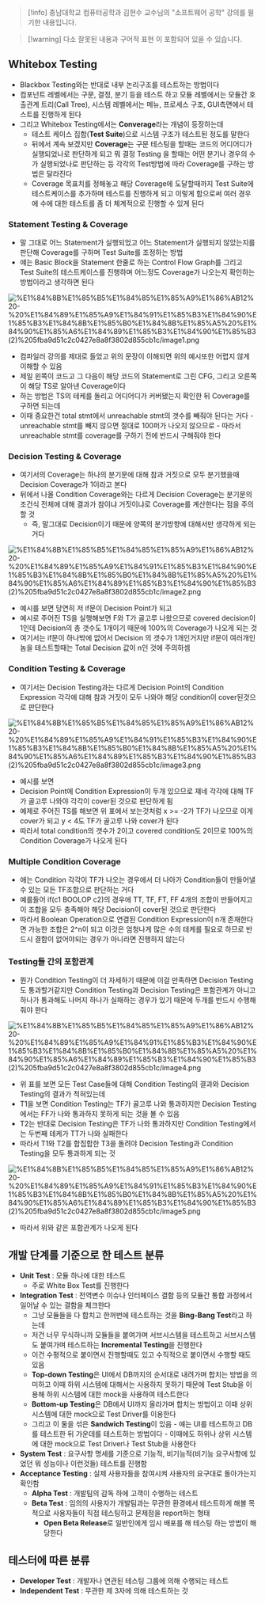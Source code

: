 > [!info] 충남대학교 컴퓨터공학과 김현수 교수님의 "소프트웨어 공학" 강의를 필기한 내용입니다.

> [!warning] 다소 잘못된 내용과 구어적 표현 이 포함되어 있을 수 있습니다.

## Whitebox Testing

- Blackbox Testing와는 반대로 내부 논리구조를 테스트하는 방법이다
- 컴포넌트 레벨에서는 구문, 결정, 분기 등을 테스트 하고 모듈 레벨에서는 모듈간 호출관계 트리(Call Tree), 시스템 레벨에서는 메뉴, 프로세스 구조, GUI측면에서 테스트를 진행하게 된다
- 그리고 Whitebox Testing에서는 **Converage**라는 개념이 등장하는데
	- 테스트 케이스 집합(**Test Suite**)으로 시스템 구조가 테스트된 정도를 말한다
	- 뒤에서 계속 보겠지만 **Coverage**는 구문 테스팅을 할때는 코드의 어디어디가 실행되었나로 판단하게 되고 뭐 결정 Testing 을 할때는 어떤 분기나 경우의 수가 실행되었나로 판단하는 등 각각의 Test방법에 따라 Coverage를 구하는 방법은 달라진다
	- Coverage 목표치를 정해놓고 해당 Coverage에 도달할때까지 Test Suite에 테스트케이스를 추가하며 테스트를 진행하게 되고 이렇게 함으로써 여러 경우에 수에 대한 테스트를 좀 더 체계적으로 진행할 수 있게 된다

### Statement Testing & Coverage

- 말 그대로 어느 Statement가 실행되었고 어느 Statement가 실행되지 않았는지를 판단해 Coverage를 구하며 Test Suite를 조정하는 방법
- 얘는 Basic Block을 Statement 한줄로 하는 Control Flow Graph를 그리고 Test Suite의 테스트케이스를 진행하며 어느정도 Coverage가 나오는지 확인하는 방법이라고 생각하면 된다

![%E1%84%8B%E1%85%B5%E1%84%85%E1%85%A9%E1%86%AB12%20-%20%E1%84%89%E1%85%A9%E1%84%91%E1%85%B3%E1%84%90%E1%85%B3%E1%84%8B%E1%85%B0%E1%84%8B%E1%85%A5%20%E1%84%90%E1%85%A6%E1%84%89%E1%85%B3%E1%84%90%E1%85%B3(2)%205fba9d51c2c0427e8a8f3802d855cb1c/image1.png](gardens/etc/originals/softwareengineering.fall.2021.cse.cnu.ac.kr/images/10_5fba9d51c2c0427e8a8f3802d855cb1c/image1.png)

- 컴파일러 강의를 제대로 들었고 위의 문장이 이해되면 위의 예시또한 어렵지 않게 이해할 수 있음
- 제일 왼쪽이 코드고 그 다음이 해당 코드의 Statement로 그린 CFG, 그리고 오른쪽이 해당 TS로 알아낸 Coverage이다
- 하는 방법은 TS의 테케를 돌리고 어디어디가 커버됐는지 확인한 뒤 Coverage를 구하면 되는데
- 이때 중요한건 total stmt에서 unreachable stmt의 갯수를 빼줘야 된다는 거다 - unreachable stmt를 빼지 않으면 절대로 100퍼가 나오지 않으므로 - 따라서 unreachable stmt를 coverage를 구하기 전에 반드시 구해줘야 한다

### Decision Testing & Coverage

- 여기서의 Coverage는 하나의 분기문에 대해 참과 거짓으로 모두 분기했을때 Decision Coverage가 1이라고 본다
- 뒤에서 나올 Condition Coverage와는 다르게 Decision Coverage는 분기문의 조건식 전체에 대해 결과가 참이냐 거짓이냐로 Coverage를 계산한다는 점을 주의할 것
	- 즉, 말그대로 Decision이기 때문에 양쪽의 분기방향에 대해서만 생각하게 되는거다

![%E1%84%8B%E1%85%B5%E1%84%85%E1%85%A9%E1%86%AB12%20-%20%E1%84%89%E1%85%A9%E1%84%91%E1%85%B3%E1%84%90%E1%85%B3%E1%84%8B%E1%85%B0%E1%84%8B%E1%85%A5%20%E1%84%90%E1%85%A6%E1%84%89%E1%85%B3%E1%84%90%E1%85%B3(2)%205fba9d51c2c0427e8a8f3802d855cb1c/image2.png](gardens/etc/originals/softwareengineering.fall.2021.cse.cnu.ac.kr/images/10_5fba9d51c2c0427e8a8f3802d855cb1c/image2.png)

- 예시를 보면 당연히 저 if문이 Decision Point가 되고
- 예시로 주어진 TS을 실행해보면 F와 T가 골고루 나왔으므로 covered decision이 1인데 Decision의 총 갯수도 1개이기 때문에 100%의 Coverage가 나오게 되는 것
- 여기서는 if문이 하나밖에 없어서 Decision 의 갯수가 1개인거지만 if문이 여러개인 놈을 테스트할때는 Total Decision 값이 n인 것에 주의하셈

### Condition Testing & Coverage

- 여기서는 Decision Testing과는 다르게 Decision Point의 Condition Expression 각각에 대해 참과 거짓이 모두 나와야 해당 condition이 cover된것으로 판단한다

![%E1%84%8B%E1%85%B5%E1%84%85%E1%85%A9%E1%86%AB12%20-%20%E1%84%89%E1%85%A9%E1%84%91%E1%85%B3%E1%84%90%E1%85%B3%E1%84%8B%E1%85%B0%E1%84%8B%E1%85%A5%20%E1%84%90%E1%85%A6%E1%84%89%E1%85%B3%E1%84%90%E1%85%B3(2)%205fba9d51c2c0427e8a8f3802d855cb1c/image3.png](gardens/etc/originals/softwareengineering.fall.2021.cse.cnu.ac.kr/images/10_5fba9d51c2c0427e8a8f3802d855cb1c/image3.png)

- 예시를 보면
- Decision Point에 Condition Expression이 두개 있으므로 쟤네 각각에 대해 TF가 골고루 나와야 각각이 cover된 것으로 판단하게 됨
- 예제로 주어진 TS를 해보면 위 표에서 보는것처럼 x >= -2가 TF가 나오므로 이게 cover가 되고 y < 4도 TF가 골고루 나와 cover가 된다
- 따라서 total condition의 갯수가 2이고 covered condition도 2이므로 100%의 Condition Coverage가 나오게 된다

### Multiple Condition Coverage

- 애는 Condition 각각이 TF가 나오는 경우에서 더 나아가 Condition들이 만들어낼 수 있는 모든 TF조합으로 판단하는 거다
- 예를들어 if(c1 BOOLOP c2)의 경우에 TT, TF, FT, FF 4개의 조합이 만들어지고 이 조합을 모두 충족해야 해당 Decision이 cover된 것으로 판단한다
- 따라서 Boolean Operation으로 연결된 Condition Expression이 n개 존재한다면 가능한 조합은 2^n이 되고 이것은 엄청나게 많은 수의 테케를 필요로 하므로 반드시 결함이 없어야되는 경우가 아니라면 진행하지 않는다

### Testing들 간의 포함관계

- 뭔가 Condition Testing이 더 자세하기 때문에 이걸 만족하면 Decision Testing도 통과할거같지만 Condition Testing과 Decision Testing은 포함관계가 아니고 하나가 통과해도 나머지 하나가 실패하는 경우가 있기 때문에 두개를 반드시 수행해줘야 한다

![%E1%84%8B%E1%85%B5%E1%84%85%E1%85%A9%E1%86%AB12%20-%20%E1%84%89%E1%85%A9%E1%84%91%E1%85%B3%E1%84%90%E1%85%B3%E1%84%8B%E1%85%B0%E1%84%8B%E1%85%A5%20%E1%84%90%E1%85%A6%E1%84%89%E1%85%B3%E1%84%90%E1%85%B3(2)%205fba9d51c2c0427e8a8f3802d855cb1c/image4.png](gardens/etc/originals/softwareengineering.fall.2021.cse.cnu.ac.kr/images/10_5fba9d51c2c0427e8a8f3802d855cb1c/image4.png)

- 위 표를 보면 모든 Test Case들에 대해 Condition Testing의 결과와 Decision Testing의 결과가 적혀있는데
- T1을 보면 Condition Testing는 TF가 골고루 나와 통과하지만 Decision Testing 에서는 FF가 나와 통과하지 못하게 되는 것을 볼 수 있음
- T2는 반대로 Decision Testing은 TF가 나와 통과하지만 Condition Testing에서는 두번째 테케가 TT가 나와 실패한다
- 따라서 T1와 T2를 합집합한 T3을 돌려야 Decision Testing과 Condition Testing을 모두 통과하게 되는 것

![%E1%84%8B%E1%85%B5%E1%84%85%E1%85%A9%E1%86%AB12%20-%20%E1%84%89%E1%85%A9%E1%84%91%E1%85%B3%E1%84%90%E1%85%B3%E1%84%8B%E1%85%B0%E1%84%8B%E1%85%A5%20%E1%84%90%E1%85%A6%E1%84%89%E1%85%B3%E1%84%90%E1%85%B3(2)%205fba9d51c2c0427e8a8f3802d855cb1c/image5.png](gardens/etc/originals/softwareengineering.fall.2021.cse.cnu.ac.kr/images/10_5fba9d51c2c0427e8a8f3802d855cb1c/image5.png)

- 따라서 위와 같은 포함관계가 나오게 된다

## 개발 단계를 기준으로 한 테스트 분류

- **Unit Test** : 모듈 하나에 대한 테스트
	- 주로 White Box Test를 진행한다
- **Integration Test** : 전역변수 이슈나 인터페이스 결함 등의 모듈간 통합 과정에서 일어날 수 있는 결함을 체크한다
	- 그냥 모듈들을 다 합치고 한꺼번에 테스트하는 것을 **Bing-Bang Test**라고 하는데
	- 저건 너무 무식하니까 모듈들을 붙여가며 서브시스템을 테스트하고 서브시스템도 붙여가며 테스트하는 **Incremental Testing**을 진행한다
	- 이건 수평적으로 붙이면서 진행할때도 있고 수직적으로 붙이면서 수행할 때도 있음
	- **Top-down Testing**은 UI에서 DB까지의 순서대로 내려가며 합치는 방법을 의미하고 이때 하위 시스템에 대해서는 사용하지 못하기 때문에 Test Stub을 이용해 하위 시스템에 대한 mock을 사용하여 테스트한다
	- **Bottom-up Testing**은 DB에서 UI까지 올라가며 합치는 방법이고 이때 상위 시스템에 대한 mock으로 Test Driver를 이용한다
	- 그리고 이 둘을 섞은 **Sandwich Testing**이 있음 - 얘는 UI를 테스트하고 DB를 테스트한 뒤 가운데를 테스트하는 방법이다 - 이때에도 하위나 상위 시스템에 대한 mock으로 Test Driver나 Test Stub을 사용한다
- **System Test** : 요구사항 명세를 기준으로 기능적, 비기능적(비기능 요구사항에 있었던 뭐 성능이나 이런것들) 테스트를 진행함
- **Acceptance Testing** : 실제 사용자들을 참여시켜 사용자의 요구대로 돌아가는지 확인함
	- **Alpha Test** : 개발팀의 감독 하에 고객이 수행하는 테스트
	- **Beta Test** : 임의의 사용자가 개발팀과는 무관한 환경에서 테스트하게 해볼 목적으로 사용자들이 직접 테스팅하고 문제점을 report하는 형태
		- **Open Beta Release**로 일반인에게 임시 배포를 해 테스팅 하는 방법이 해당한다

## 테스터에 따른 분류

- **Developer Test** : 개발자나 연관된 테스팅 그룹에 의해 수행되는 테스트
- **Independent Test** : 무관한 제 3자에 의해 테스트하는 것
